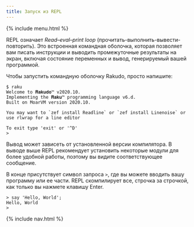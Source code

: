 ```yaml
---
title: Запуск из REPL
---
```


{% include menu.html %}

REPL означает _Read–eval–print loop_ (прочитать-выполнить-вывести-повторить). Это
встроенная командная оболочка, которая позволяет вам писать инструкции и выводить
промежуточные результаты на экран, включая состояние переменных и вывод,
генерируемый вашей программой.

Чтобы запустить командную оболочку Rakudo, просто напишите:

```console
$ raku
Welcome to 𝐑𝐚𝐤𝐮𝐝𝐨™ v2020.10.
Implementing the 𝐑𝐚𝐤𝐮™ programming language v6.d.
Built on MoarVM version 2020.10.

You may want to `zef install Readline` or `zef install Linenoise` or use rlwrap for a line editor

To exit type 'exit' or '^D'
>
```

Вывод может зависеть от установленной версии компилятора. В выводе выше REPL
рекомендует установить некоторые модули для более удобной работы, поэтому вы
видите соответствующее сообщение.

В конце присутствует символ запроса `>`, где вы можете вводить вашу программу
или ее части. REPL скомпилирует все, строчка за строчкой, как только вы нажмете
клавишу Enter.

```console
> say 'Hello, World';
Hello, World
>
```

{% include nav.html %}
